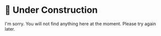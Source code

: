# 🔧 Under Construction

I'm sorry. You will not find anything here at the moment. Please try again later.
